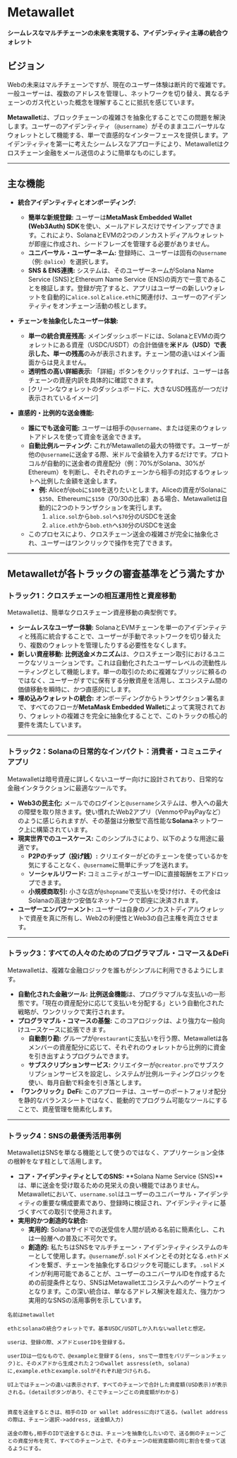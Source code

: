 
# Metawallet

**シームレスなマルチチェーンの未来を実現する、アイデンティティ主導の統合ウォレット**

## ビジョン
Webの未来はマルチチェーンですが、現在のユーザー体験は断片的で複雑です。一般ユーザーは、複数のアドレスを管理し、ネットワークを切り替え、異なるチェーンのガス代といった概念を理解することに抵抗を感じています。

**Metawallet**は、ブロックチェーンの複雑さを抽象化することでこの問題を解決します。ユーザーのアイデンティティ（`@username`）がそのままユニバーサルなウォレットとして機能する、単一で直感的なインターフェースを提供します。アイデンティティを第一に考えたシームレスなアプローチにより、Metawalletはクロスチェーン金融をメール送信のように簡単なものにします。

---

## 主な機能

* **統合アイデンティティとオンボーディング:**
    * **簡単な新規登録:** ユーザーは**MetaMask Embedded Wallet (Web3Auth) SDK**を使い、メールアドレスだけでサインアップできます。これにより、SolanaとEVMの2つのノンカストディアルウォレットが即座に作成され、シードフレーズを管理する必要がありません。
    * **ユニバーサル・ユーザーネーム:** 登録時に、ユーザーは固有の`@username`（例: `@alice`）を選択します。
    * **SNS & ENS連携:** システムは、そのユーザーネームがSolana Name Service (SNS)とEthereum Name Service (ENS)の両方で一意であることを検証します。登録が完了すると、アプリはユーザーの新しいウォレットを自動的に`alice.sol`と`alice.eth`に関連付け、ユーザーのアイデンティティをオンチェーン活動の核とします。

* **チェーンを抽象化したユーザー体験:**
    * **単一の統合資産残高:** メインダッシュボードには、SolanaとEVMの両ウォレットにある資産（USDC/USDT）の合計価値を**米ドル（USD）で表示した、単一の残高**のみが表示されます。チェーン間の違いはメイン画面からは見えません。
    * **透明性の高い詳細表示:** 「詳細」ボタンをクリックすれば、ユーザーは各チェーンの資産内訳を具体的に確認できます。
    * [クリーンなウォレットのダッシュボードに、大きなUSD残高が一つだけ表示されているイメージ]

* **直感的・比例的な送金機能:**
    * **誰にでも送金可能:** ユーザーは相手の`@username`、または従来のウォレットアドレスを使って資金を送金できます。
    * **自動比例ルーティング:** これがMetawalletの最大の特徴です。ユーザーが他の`@username`に送金する際、米ドルで金額を入力するだけです。プロトコルが自動的に送金者の資産配分（例：70%がSolana、30%がEthereum）を判断し、それぞれのチェーンから相手の対応するウォレットへ比例した金額を送金します。
        * **例:** Aliceが`@bob`に`$100`を送りたいとします。Aliceの資産がSolanaに`$350`、Ethereumに`$150`（70/30の比率）ある場合、Metawalletは自動的に2つのトランザクションを実行します。
            1.  `alice.sol`から`bob.sol`へ`$70`分のUSDCを送金
            2.  `alice.eth`から`bob.eth`へ`$30`分のUSDCを送金
    * このプロセスにより、クロスチェーン送金の複雑さが完全に抽象化され、ユーザーはワンクリックで操作を完了できます。

---

## Metawalletが各トラックの審査基準をどう満たすか

### トラック1：クロスチェーンの相互運用性と資産移動

Metawalletは、簡単なクロスチェーン資産移動の典型例です。

* **シームレスなユーザー体験:** SolanaとEVMチェーンを単一のアイデンティティと残高に統合することで、ユーザーが手動でネットワークを切り替えたり、複数のウォレットを管理したりする必要性をなくします。
* **新しい資産移動:** **比例送金メカニズム**は、クロスチェーン取引におけるユニークなソリューションです。これは自動化されたユーザーレベルの流動性ルーティングとして機能します。単一の取引のために複雑なブリッジに頼るのではなく、ユーザーがすでに保有する分散資産を活用し、エコシステム間の価値移動を瞬時に、かつ直感的にします。
* **埋め込みウォレットの統合:** オンボーディングからトランザクション署名まで、すべてのフローが**MetaMask Embedded Wallet**によって実現されており、ウォレットの複雑さを完全に抽象化することで、このトラックの核心的要件を満たしています。

***

### トラック2：Solanaの日常的なインパクト：消費者・コミュニティアプリ

Metawalletは暗号資産に詳しくないユーザー向けに設計されており、日常的な金融インタラクションに最適なツールです。

* **Web3の民主化:** メールでのログインと`@username`システムは、参入への最大の障壁を取り除きます。使い慣れたWeb2アプリ（VenmoやPayPayなど）のように感じられますが、その基盤は分散型で高性能な**Solana**ネットワーク上に構築されています。
* **現実世界でのユースケース:** このシンプルさにより、以下のような用途に最適です。
    * **P2Pのチップ（投げ銭）:** クリエイターがどのチェーンを使っているかを気にすることなく、`@username`に簡単にチップを送れます。
    * **ソーシャルリワード:** コミュニティがユーザーIDに直接報酬をエアドロップできます。
    * **小規模商取引:** 小さな店が`@shopname`で支払いを受け付け、その代金はSolanaの高速かつ安価なネットワークで即座に決済されます。
* **ユーザーエンパワーメント:** ユーザーは自身のノンカストディアルウォレットで資産を真に所有し、Web2の利便性とWeb3の自己主権を両立させます。

***

### トラック3：すべての人々のためのプログラマブル・コマース＆DeFi

Metawalletは、複雑な金融ロジックを誰もがシンプルに利用できるようにします。

* **自動化された金融ツール:** **比例送金機能**は、プログラマブルな支払いの一形態です。「現在の資産配分に応じて支払いを分配する」という自動化された戦略が、ワンクリックで実行されます。
* **プログラマブル・コマースの基盤:** このコアロジックは、より強力な一般向けユースケースに拡張できます。
    * **自動割り勘:** グループが`@restaurant`に支払いを行う際、Metawalletは各メンバーの資産配分に応じて、それぞれのウォレットから比例的に資金を引き出すようプログラムできます。
    * **サブスクリプションサービス:** クリエイターが`@creator.pro`でサブスクリプションサービスを設定し、システムが比例ルーティングロジックを使い、毎月自動で料金を引き落とします。
* **「ワンクリック」DeFi:** このアプローチは、ユーザーのポートフォリオ配分を静的なバランスシートではなく、能動的でプログラム可能なツールにすることで、資産管理を簡素化します。

***

### トラック4：SNSの最優秀活用事例

MetawalletはSNSを単なる機能として使うのではなく、アプリケーション全体の根幹をなす柱として活用します。

* **コア・アイデンティティとしてのSNS:** **Solana Name Service (SNS)**は、単に送金を受け取るための見栄えの良い機能ではありません。Metawalletにおいて、`username.sol`はユーザーのユニバーサル・アイデンティティの重要な構成要素であり、登録時に検証され、アイデンティティに基づくすべての取引で使用されます。
* **実用的かつ創造的な統合:**
    * **実用的:** Solanaサイドでの送受信を人間が読める名前に簡素化し、これは一般層への普及に不可欠です。
    * **創造的:** 私たちはSNSをマルチチェーン・アイデンティティシステムのキーとして使用します。`@username`が`.sol`ドメインとその対となる`.eth`ドメインを繋ぎ、チェーンを抽象化するロジックを可能にします。`.sol`ドメインが利用可能であることが、ユーザーのユニバーサルIDを作成するための前提条件となり、SNSはMetawalletエコシステムへのゲートウェイとなります。この深い統合は、単なるアドレス解決を超えた、強力かつ実用的なSNSの活用事例を示しています。


```
名前はmetawallet

ethとsolanaの統合ウォレットです。基本USDC/USDTしか入れないwalletと想定。

userは、登録の際、メアドとuserIDを登録する。

userIDは一位なもので、@exampleと登録する(ens, snsで一意性をバリデーションチェック)と、そのメアドから生成された２つのwallet assress(eth, solana)に,example.ethとexample.solがそれぞれ紐づけられる。

UI上ではチェーンの違いは表示されず、すべてのチェーンで合計した資産額(USD表示)が表示される。(detailボタンがあり、そこでチェーンごとの資産額がわかる)


資産を送金するときは、相手のID or wallet addressに向けて送る。(wallet addressの際は、チェーン選択->address, 送金額入力)

送金の際も,相手のIDで送金するときは、チェーンを抽象化したいので、送る側のチェーンごとの資産分布を見て、すべてのチェーン上で、そのチェーンの総資産額の同じ割合を使って送るようにする。
```